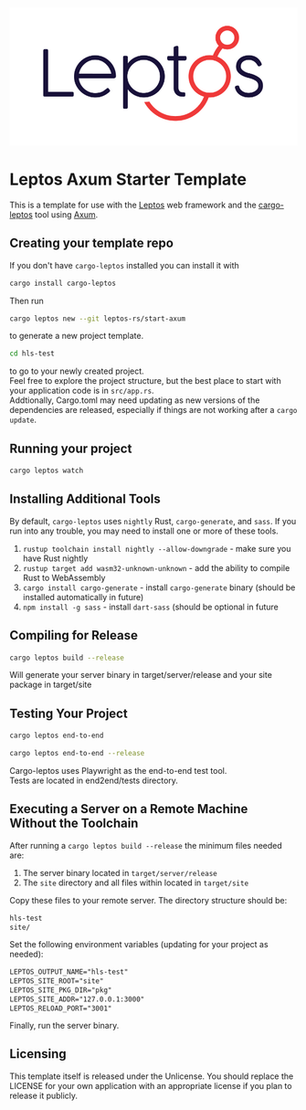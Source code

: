<picture>
    <source srcset="https://raw.githubusercontent.com/leptos-rs/leptos/main/docs/logos/Leptos_logo_Solid_White.svg" media="(prefers-color-scheme: dark)">
    <img src="https://raw.githubusercontent.com/leptos-rs/leptos/main/docs/logos/Leptos_logo_RGB.svg" alt="Leptos Logo">
</picture>

# Leptos Axum Starter Template

This is a template for use with the [Leptos](https://github.com/leptos-rs/leptos) web framework and the [cargo-leptos](https://github.com/akesson/cargo-leptos) tool using [Axum](https://github.com/tokio-rs/axum).

## Creating your template repo

If you don't have `cargo-leptos` installed you can install it with

```bash
cargo install cargo-leptos
```

Then run
```bash
cargo leptos new --git leptos-rs/start-axum
```

to generate a new project template.

```bash
cd hls-test
```

to go to your newly created project.  
Feel free to explore the project structure, but the best place to start with your application code is in `src/app.rs`.  
Addtionally, Cargo.toml may need updating as new versions of the dependencies are released, especially if things are not working after a `cargo update`.

## Running your project

```bash
cargo leptos watch
```

## Installing Additional Tools

By default, `cargo-leptos` uses `nightly` Rust, `cargo-generate`, and `sass`. If you run into any trouble, you may need to install one or more of these tools.

1. `rustup toolchain install nightly --allow-downgrade` - make sure you have Rust nightly
2. `rustup target add wasm32-unknown-unknown` - add the ability to compile Rust to WebAssembly
3. `cargo install cargo-generate` - install `cargo-generate` binary (should be installed automatically in future)
4. `npm install -g sass` - install `dart-sass` (should be optional in future

## Compiling for Release
```bash
cargo leptos build --release
```

Will generate your server binary in target/server/release and your site package in target/site

## Testing Your Project
```bash
cargo leptos end-to-end
```

```bash
cargo leptos end-to-end --release
```

Cargo-leptos uses Playwright as the end-to-end test tool.  
Tests are located in end2end/tests directory.

## Executing a Server on a Remote Machine Without the Toolchain
After running a `cargo leptos build --release` the minimum files needed are:

1. The server binary located in `target/server/release`
2. The `site` directory and all files within located in `target/site`

Copy these files to your remote server. The directory structure should be:
```text
hls-test
site/
```
Set the following environment variables (updating for your project as needed):
```text
LEPTOS_OUTPUT_NAME="hls-test"
LEPTOS_SITE_ROOT="site"
LEPTOS_SITE_PKG_DIR="pkg"
LEPTOS_SITE_ADDR="127.0.0.1:3000"
LEPTOS_RELOAD_PORT="3001"
```
Finally, run the server binary.

## Licensing

This template itself is released under the Unlicense. You should replace the LICENSE for your own application with an appropriate license if you plan to release it publicly.
